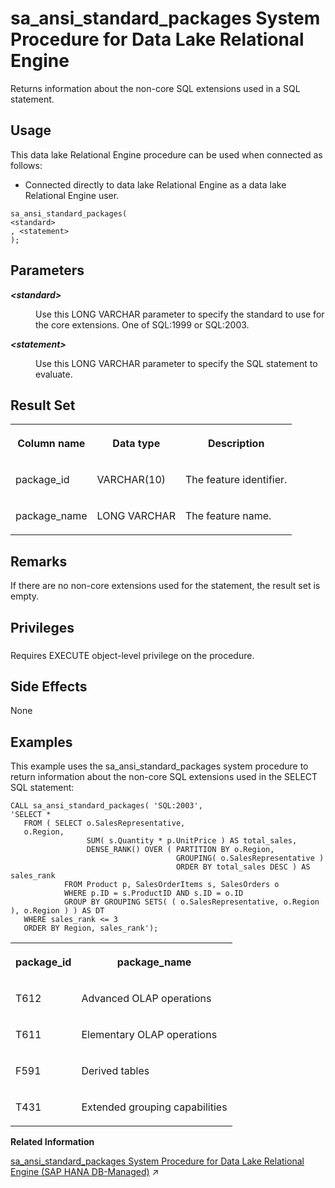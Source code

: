 <!-- loio3be553e66c5f1014ae7590829b8dfdbf -->

# sa\_ansi\_standard\_packages System Procedure for Data Lake Relational Engine

Returns information about the non-core SQL extensions used in a SQL statement.



<a name="loio3be553e66c5f1014ae7590829b8dfdbf__section_rpg_3dw_f4b"/>

## Usage

This data lake Relational Engine procedure can be used when connected as follows:

-   Connected directly to data lake Relational Engine as a data lake Relational Engine user.



```
sa_ansi_standard_packages(
<standard>
, <statement>
);
```



<a name="loio3be553e66c5f1014ae7590829b8dfdbf__sa_ansi_standard_packages_param1"/>

## Parameters


<dl>
<dt><b>

*<standard\>* 

</b></dt>
<dd>

Use this LONG VARCHAR parameter to specify the standard to use for the core extensions. One of SQL:1999 or SQL:2003.



</dd><dt><b>

*<statement\>* 

</b></dt>
<dd>

Use this LONG VARCHAR parameter to specify the SQL statement to evaluate.



</dd>
</dl>



<a name="loio3be553e66c5f1014ae7590829b8dfdbf__sa_ansi_standard_packages_resultset1"/>

## Result Set


<table>
<tr>
<th valign="top">

Column name

</th>
<th valign="top">

Data type

</th>
<th valign="top">

Description

</th>
</tr>
<tr>
<td valign="top">

package\_id

</td>
<td valign="top">

VARCHAR\(10\)

</td>
<td valign="top">

The feature identifier.

</td>
</tr>
<tr>
<td valign="top">

package\_name

</td>
<td valign="top">

LONG VARCHAR

</td>
<td valign="top">

The feature name.

</td>
</tr>
</table>



<a name="loio3be553e66c5f1014ae7590829b8dfdbf__sa_ansi_standard_packages_remarks1"/>

## Remarks

If there are no non-core extensions used for the statement, the result set is empty.



<a name="loio3be553e66c5f1014ae7590829b8dfdbf__sa_ansi_standard_packages_priv1"/>

## Privileges



### 

Requires EXECUTE object-level privilege on the procedure.



<a name="loio3be553e66c5f1014ae7590829b8dfdbf__sa_ansi_standard_packages_sideeffects1"/>

## Side Effects

None



<a name="loio3be553e66c5f1014ae7590829b8dfdbf__section_efh_1mf_zyb"/>

## Examples

This example uses the sa\_ansi\_standard\_packages system procedure to return information about the non-core SQL extensions used in the SELECT SQL statement:

```
CALL sa_ansi_standard_packages( 'SQL:2003', 
'SELECT * 
   FROM ( SELECT o.SalesRepresentative, 
   o.Region, 
                 SUM( s.Quantity * p.UnitPrice ) AS total_sales,
                 DENSE_RANK() OVER ( PARTITION BY o.Region, 
                                     GROUPING( o.SalesRepresentative ) 
                                     ORDER BY total_sales DESC ) AS sales_rank
            FROM Product p, SalesOrderItems s, SalesOrders o
            WHERE p.ID = s.ProductID AND s.ID = o.ID
            GROUP BY GROUPING SETS( ( o.SalesRepresentative, o.Region ), o.Region ) ) AS DT 
   WHERE sales_rank <= 3
   ORDER BY Region, sales_rank');
```


<table>
<tr>
<th valign="top">

package\_id

</th>
<th valign="top">

package\_name

</th>
</tr>
<tr>
<td valign="top">

T612

</td>
<td valign="top">

Advanced OLAP operations

</td>
</tr>
<tr>
<td valign="top">

T611

</td>
<td valign="top">

Elementary OLAP operations

</td>
</tr>
<tr>
<td valign="top">

F591

</td>
<td valign="top">

Derived tables

</td>
</tr>
<tr>
<td valign="top">

T431

</td>
<td valign="top">

Extended grouping capabilities

</td>
</tr>
</table>

**Related Information**  


[sa_ansi_standard_packages System Procedure for Data Lake Relational Engine (SAP HANA DB-Managed)](https://help.sap.com/viewer/a898e08b84f21015969fa437e89860c8/2023_4_QRC/en-US/534a9382c24b4f368bf19a9e82500a72.html "Returns information about the non-core SQL extensions used in a SQL statement.") :arrow_upper_right:

